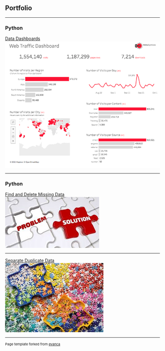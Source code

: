 ## Portfolio

---

### Python 

[Data Dashboards](/Tableau_Dashboards)
<br>
<img src="images/Data_viz.png?raw=true"/>

---

### Python 

[Find and Delete Missing Data](/Find_and_Delete_Missing_Data)
<br>
<img src="images/missing_data.jpeg?raw=true"/>

---

[Separate Duplicate Data](/Separate_Duplicates_from_Dataset)
<br>
<img src="images/separate_duplicates.jpg?raw=true"/>



<!--
[Profitable App Profiles for the App Store and Google Play Markets](/pdf/sample_presentation.pdf)
<br>
<img src="images/separate_duplicates.jpg?raw=true"/>

---




[Profitable App Profiles for the App Store and Google Play Markets](http://example.com/)
<img src="images/dummy_thumbnail.jpg?raw=true"/>

---

### Category Name 2

- [Project 1 Title](http://example.com/)
- [Project 2 Title](http://example.com/)
- [Project 3 Title](http://example.com/)
- [Project 4 Title](http://example.com/)
- [Project 5 Title](http://example.com/)

---
-->




---
<p style="font-size:11px">Page template forked from <a href="https://github.com/evanca/quick-portfolio">evanca</a></p>
<!-- Remove above link if you don't want to attibute -->
